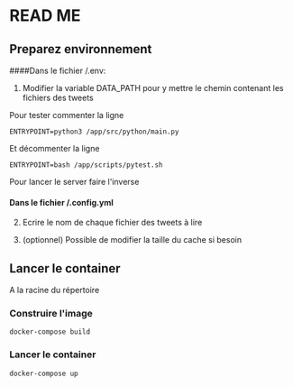 # READ ME

## Preparez environnement
####Dans le fichier /.env:
1. Modifier la variable DATA_PATH pour y mettre le chemin contenant les fichiers
des tweets

Pour tester commenter la ligne

    ENTRYPOINT=python3 /app/src/python/main.py

Et décommenter la ligne

    ENTRYPOINT=bash /app/scripts/pytest.sh
    
Pour lancer le server faire l'inverse

#### Dans le fichier /.config.yml
2. Ecrire le nom de chaque fichier des tweets à lire

3. (optionnel) Possible de modifier la taille du cache si besoin

## Lancer le container
A la racine du répertoire
### Construire l'image 
    
    docker-compose build

### Lancer le container
    docker-compose up

  
